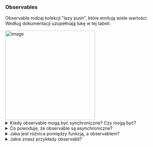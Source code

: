 ### Observables

Observable rodzaj kolekcji "lazy push", które emitują wiele wartości. Według dokumentacji uzupełniają lukę w tej tabeli: 

<img width="283" alt="image" src="https://user-images.githubusercontent.com/47832176/210890455-118598dc-a221-478b-8714-91b27f62cff0.png">


<details>
<summary>Kiedy observable mogą być synchroniczne? Czy mogą być?</summary>
Observable mogą być synchroniczne i asynchroniczne. Synchronicznych observabli się raczej nie używa (ja nie widzę przypadku) ale można takie stworzyć. Pisząc w RxJs skupiamy się częściej albo tylko na asynchronicznych przxypadkach.

Demo: https://stackblitz.com/edit/rxjs-m1yw5b?devtoolsheight=60&file=index.ts 
  
</details>










<details>
<summary>Co powoduje, że observable są asynchroniczne?</summary>
Observable z natury są asynchroniczne i mogą emitować wiele wartości w czasie. Kiedy subskrybujesz się do observabla, wartość nie musi od razu się wyemitować. Natomiast observable wyśle wartość do observera/subscribera w przyszlości np. z jakimś opóźnieniem. W odróżnieniu od promisa, który przesyła tylko jedną wartość i następnie się kończy. 
  
  
  <br><br>
  
  Asynchroniczność pozwala działać w scenariuszu gdzie wartosć nie jest znana "od razu" np. przy requestach http lub nasłuchiwania eventu np. inputu użytkownika.
  
</details>

<details>
<summary>Jaka jest różnica pomiędzy funkcją, a observablem?</summary>
  Observable mogą 'zwrócic' (return) wiele rożnych wartości w czasie, funkcje tego nie mogą. <br>
  https://user-images.githubusercontent.com/47832176/210897847-115f39b2-b822-4ad7-ab1b-2cad8986c81a.png <br>
  https://user-images.githubusercontent.com/47832176/210897886-d96e503b-7bcd-438c-b6ff-1b12df66fbe7.png <br>
</details>





<details>
<summary>Jakie znasz przykłady observabli?</summary>
  <img width="665" alt="image" src="https://user-images.githubusercontent.com/47832176/210899816-01fca7b2-bf37-4262-9ed9-f42974d094d1.png">
  <img width="673" alt="image" src="https://user-images.githubusercontent.com/47832176/210899777-c70adf0f-4cf3-45e4-bda3-32a7bb67488f.png">
  <img width="669" alt="image" src="https://user-images.githubusercontent.com/47832176/210899829-a0073b48-cc00-466c-bfa4-e24b74e947b7.png">
  <img width="703" alt="image" src="https://user-images.githubusercontent.com/47832176/210899853-41ae9bf4-735d-4a2b-9f99-9ddce9030b88.png"> <br>
  <br>
  
  To są przykłady jak można stworzyć observabla, jest ich o wiele więcej :) 

</details>


